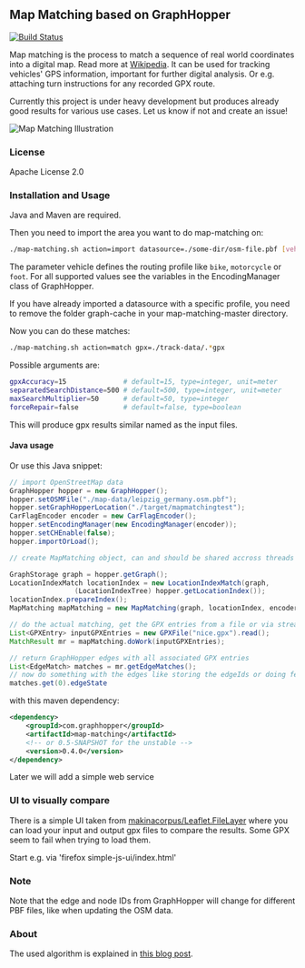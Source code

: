 ## Map Matching based on GraphHopper

[![Build Status](https://secure.travis-ci.org/graphhopper/map-matching.png?branch=master)](http://travis-ci.org/graphhopper/map-matching)

Map matching is the process to match a sequence of real world coordinates into a digital map.
Read more at [Wikipedia](https://en.wikipedia.org/wiki/Map_matching). It can be used for tracking vehicles' GPS information, important for further digital analysis. Or e.g. attaching turn instructions for any recorded GPX route.

Currently this project is under heavy development but produces already good results for various use cases. Let us know if not and create an issue!

![Map Matching Illustration](https://karussell.files.wordpress.com/2014/07/map-matching.png)

### License

Apache License 2.0

### Installation and Usage

Java and Maven are required. 

Then you need to import the area you want to do map-matching on:

```bash
./map-matching.sh action=import datasource=./some-dir/osm-file.pbf [vehicle=car]
```

The parameter vehicle defines the routing profile like `bike`, `motorcycle` or `foot`. For all supported values see the variables in the EncodingManager class of GraphHopper. 

If you have already imported a datasource with a specific profile, you need to remove the folder graph-cache in your map-matching-master directory.

Now you can do these matches:
```bash
./map-matching.sh action=match gpx=./track-data/.*gpx
```

Possible arguments are:
```bash
gpxAccuracy=15              # default=15, type=integer, unit=meter
separatedSearchDistance=500 # default=500, type=integer, unit=meter
maxSearchMultiplier=50      # default=50, type=integer
forceRepair=false           # default=false, type=boolean
```

This will produce gpx results similar named as the input files.

#### Java usage

Or use this Java snippet:

```java
// import OpenStreetMap data
GraphHopper hopper = new GraphHopper();
hopper.setOSMFile("./map-data/leipzig_germany.osm.pbf");
hopper.setGraphHopperLocation("./target/mapmatchingtest");
CarFlagEncoder encoder = new CarFlagEncoder();
hopper.setEncodingManager(new EncodingManager(encoder));
hopper.setCHEnable(false);
hopper.importOrLoad();

// create MapMatching object, can and should be shared accross threads

GraphStorage graph = hopper.getGraph();
LocationIndexMatch locationIndex = new LocationIndexMatch(graph,
                (LocationIndexTree) hopper.getLocationIndex());
locationIndex.prepareIndex();
MapMatching mapMatching = new MapMatching(graph, locationIndex, encoder);

// do the actual matching, get the GPX entries from a file or via stream
List<GPXEntry> inputGPXEntries = new GPXFile("nice.gpx").read();
MatchResult mr = mapMatching.doWork(inputGPXEntries);

// return GraphHopper edges with all associated GPX entries
List<EdgeMatch> matches = mr.getEdgeMatches();
// now do something with the edges like storing the edgeIds or doing fetchWayGeometry etc
matches.get(0).edgeState
```

with this maven dependency:

```xml
<dependency>
    <groupId>com.graphhopper</groupId>
    <artifactId>map-matching</artifactId>
    <!-- or 0.5-SNAPSHOT for the unstable -->
    <version>0.4.0</version>
</dependency>
```

Later we will add a simple web service

### UI to visually compare

There is a simple UI taken from [makinacorpus/Leaflet.FileLayer](https://github.com/makinacorpus/Leaflet.FileLayer)
where you can load your input and output gpx files to compare the results. Some GPX seem to fail when trying to load them.

Start e.g. via 'firefox simple-js-ui/index.html'

### Note

Note that the edge and node IDs from GraphHopper will change for different PBF files,
like when updating the OSM data.

### About

The used algorithm is explained in [this blog post](http://karussell.wordpress.com/2014/07/28/digitalizing-gpx-points-or-how-to-track-vehicles-with-graphhopper/).
